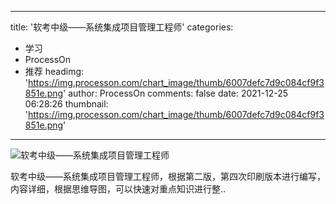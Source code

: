 
---
title: '软考中级——系统集成项目管理工程师'
categories: 
 - 学习
 - ProcessOn
 - 推荐
headimg: 'https://img.processon.com/chart_image/thumb/6007defc7d9c084cf9f3851e.png'
author: ProcessOn
comments: false
date: 2021-12-25 06:28:26
thumbnail: 'https://img.processon.com/chart_image/thumb/6007defc7d9c084cf9f3851e.png'
---

<div>   
<img class="thumb" alt="软考中级——系统集成项目管理工程师" src="https://img.processon.com/chart_image/thumb/6007defc7d9c084cf9f3851e.png" referrerpolicy="no-referrer">
<p>软考中级——系统集成项目管理工程师，根据第二版，第四次印刷版本进行编写，内容详细，根据思维导图，可以快速对重点知识进行整..</p>  
</div>
            